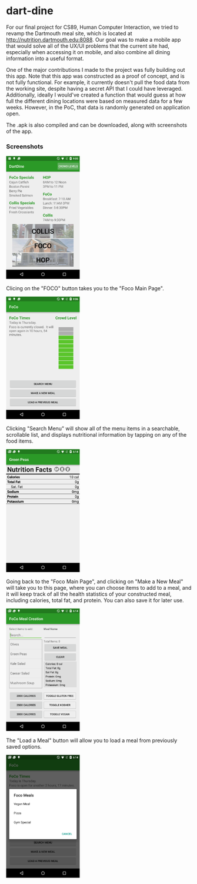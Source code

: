# dart-dine

For our final project for CS89, Human Computer Interaction, we tried to revamp the Dartmouth meal site, which is located at http://nutrition.dartmouth.edu:8088.  Our goal was to make a mobile app that would solve all of the UX/UI problems that the current site had, especially when accessing it on mobile, and also combine all dining information into a useful format.  

One of the major contributions I made to the project was fully building out this app.  Note that this app was constructed as a proof of concept, and is not fully functional.  For example, it currently doesn't pull the food data from the working site, despite having a secret API that I could have leveraged.  Additionally, ideally I would've created a function that would guess at how full the different dining locations were based on measured data for a few weeks.  However, in the PoC, that data is randomly generated on application open.

The .apk is also compiled and can be downloaded, along with screenshots of the app.

### Screenshots

<img src="/screenshots/Home_Page.png?raw=true" width="200" alt="Home Page"/>

Clicing on the "FOCO" button takes you to the "Foco Main Page".

<img src="/screenshots/Foco_Main_Page.png?raw=true" width="200" alt="Foco Main Page"/>

Clicking "Search Menu" will show all of the menu items in a searchable, scrollable list, and displays nutritional information by tapping on any of the food items.

<img src="/screenshots/Menu_Item_Nutrition.png?raw=true" width="200" alt="Nutritional Information for Green Peas"/>

Going back to the "Foco Main Page", and clicking on "Make a New Meal" will take you to this page, where you can choose items to add to a meal, and it will keep track of all the health statistics of your constructed meal, including calories, total fat, and protein.  You can also save it for later use.

<img src="/screenshots/Make_Meal.png?raw=true" width="200" alt="Meal Construction Page"/>

The "Load a Meal" button will allow you to load a meal from previously saved options.

<img src="/screenshots/Load_Meal.png?raw=true" width="200" alt="Loading a Meal"/>
